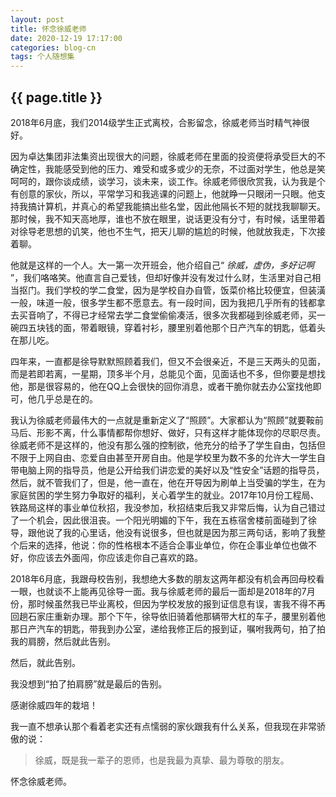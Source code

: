 ```yaml
---
layout: post
title: 怀念徐威老师
date: 2020-12-19 17:17:00
categories: blog-cn
tags: 个人随想集
--- 
```


<h2>{{ page.title }}</h2>

2018年6月底，我们2014级学生正式离校，合影留念，徐威老师当时精气神很好。

因为卓达集团非法集资出现很大的问题，徐威老师在里面的投资便将承受巨大的不确定性，我能感受到他的压力、难受和或多或少的无奈，不过面对学生，他总是笑呵呵的，跟你谈成绩，谈学习，谈未来，谈工作。徐威老师很欣赏我，认为我是个有创意的家伙，所以，平常学习和我逃课的问题上，他就睁一只眼闭一只眼。他支持我搞计算机，并真心的希望我能搞出些名堂，因此他隔长不短的就找我聊聊天。那时候，我不知天高地厚，谁也不放在眼里，说话更没有分寸，有时候，话里带着对徐导老思想的讥笑，他也不生气，把天儿聊的尴尬的时候，他就放我走，下次接着聊。

他就是这样的一个人。大一第一次开班会，他介绍自己“ *徐威，虚伪，多好记啊* ”，我们咯咯笑。他直言自己爱钱，但却好像并没有发过什么财，生活里对自己相当抠门。我们学校的学二食堂，因为是学校自办自管，饭菜价格比较便宜，但装潢一般，味道一般，很多学生都不愿意去。有一段时间，因为我把几乎所有的钱都拿去买音响了，不得已才经常去学二食堂偷偷凑活，很多次我都碰到徐威老师，买一碗四五块钱的面，带着眼镜，穿着衬衫，腰里别着他那个日产汽车的钥匙，低着头在那儿吃。

四年来，一直都是徐导默默照顾着我们，但又不会很亲近，不是三天两头的见面，而是若即若离，一星期，顶多半个月，总能见个面，见面话也不多，但你要是想找他，那是很容易的，他在QQ上会很快的回你消息，或者干脆你就去办公室找他即可，他几乎总是在的。

我认为徐威老师最伟大的一点就是重新定义了“照顾”。大家都认为“照顾”就要鞍前马后、形影不离，什么事情都帮你想好、做好，只有这样才能体现你的尽职尽责。徐威老师不是这样的，他没有那么强的控制欲，他充分的给予了学生自由，包括但不限于上网自由、恋爱自由甚至开房自由。他是学校里为数不多的允许大一学生自带电脑上网的指导员，他是公开给我们讲恋爱的美好以及“性安全”话题的指导员，然后，就不管我们了，但是，他一直在，他在开导因为刷单上当受骗的学生，在为家庭贫困的学生努力争取好的福利，关心着学生的就业。2017年10月份工程局、铁路局这样的事业单位秋招，我没参加，秋招结束后我又非常后悔，认为自己错过了一个机会，因此很沮丧。一个阳光明媚的下午，我在五栋宿舍楼前面碰到了徐导，跟他说了我的心里话，他没有说很多，但也就是因为那三两句话，影响了我整个后来的选择，他说：你的性格根本不适合企事业单位，你在企事业单位也做不好，你应该去外面闯，你应该走你自己喜欢的路。

2018年6月底，我跟母校告别，我想绝大多数的朋友这两年都没有机会再回母校看一眼，也就谈不上能再见徐导一面。我与徐威老师的最后一面却是2018年的7月份，那时候虽然我已毕业离校，但因为学校发放的报到证信息有误，害我不得不再回趟石家庄重新办理。那个下午，徐导依旧骑着他那辆带大杠的车子，腰里别着他那日产汽车的钥匙，带我到办公室，递给我修正后的报到证，嘱咐我两句，拍了拍我的肩膀，然后就此告别。

然后，就此告别。

我没想到“拍了拍肩膀”就是最后的告别。

感谢徐威四年的栽培！

我一直不想承认那个看着老实还有点懦弱的家伙跟我有什么关系，但我现在非常骄傲的说：

> 徐威，既是我一辈子的恩师，也是我最为真挚、最为尊敬的朋友。

怀念徐威老师。